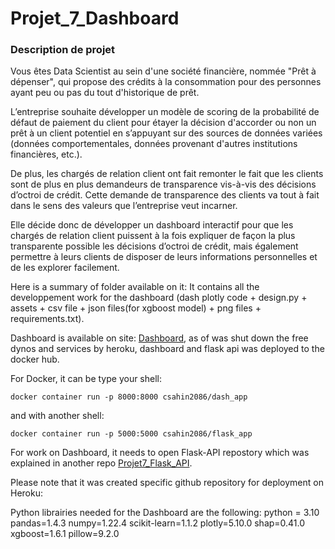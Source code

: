 # Projet_7_Dashboard
<h3> Description de projet </h3>
Vous êtes Data Scientist au sein d'une société financière, nommée "Prêt à dépenser", qui propose des crédits à la consommation pour des personnes ayant peu ou pas du tout d'historique de prêt.

L’entreprise souhaite développer un modèle de scoring de la probabilité de défaut de paiement du client pour étayer la décision d'accorder ou non un prêt à un client potentiel en s’appuyant sur des sources de données variées (données comportementales, données provenant d'autres institutions financières, etc.).

De plus, les chargés de relation client ont fait remonter le fait que les clients sont de plus en plus demandeurs de transparence vis-à-vis des décisions d’octroi de crédit. Cette demande de transparence des clients va tout à fait dans le sens des valeurs que l’entreprise veut incarner.

Elle décide donc de développer un dashboard interactif pour que les chargés de relation client puissent à la fois expliquer de façon la plus transparente possible les décisions d’octroi de crédit, mais également permettre à leurs clients de disposer de leurs informations personnelles et de les explorer facilement.

Here is a summary of folder available on it:
It contains all the developpement work for the dashboard (dash plotly code + design.py + assets + csv file + 
json files(for xgboost model) + png files + requirements.txt).

Dashboard is available on site: [Dashboard](https://oc-dashboard-home-risk.herokuapp.com/), as of was shut down the free dynos and services 
by heroku, dashboard and flask api was deployed to the docker hub. 

For Docker, it can be type your shell:

`docker container run -p 8000:8000 csahin2086/dash_app`

and with another shell:

`docker container run -p 5000:5000 csahin2086/flask_app`

For work on Dashboard, it needs to open Flask-API repostory which was explained in another repo [Projet7_Flask_API](https://github.com/ceyhunsahin/Projet7_Flask_API).

Please note that it was created specific github repository for deployment on Heroku:

Python librairies needed for the Dashboard are the following: 
python = 3.10 pandas=1.4.3 numpy=1.22.4 scikit-learn=1.1.2 plotly=5.10.0 shap=0.41.0 xgboost=1.6.1 pillow=9.2.0
